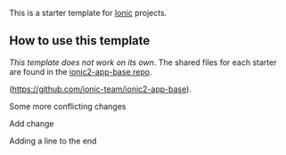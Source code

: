 This is a starter template for [Ionic](http://ionicframework.com/docs/) projects.

## How to use this template

*This template does not work on its own*. The shared files for each starter are found in the [ionic2-app-base repo](https://github.com/ionic-team/ionic2-app-base).

(https://github.com/ionic-team/ionic2-app-base).
  
Some more conflicting changes

Add change

Adding a line to the end